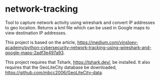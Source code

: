 # network-tracking
Tool to capture network activity using wireshark and convert IP addresses to geo location. Returns a kml file which can be used in Google maps to view destination IP addresses.

This project is based on the article, https://medium.com/vinsloev-academy/python-cybersecurity-network-tracking-using-wireshark-and-google-maps-2adf3e497a93.

This project requires that Tshark, https://tshark.dev/, be installed. It also requires that the GeoLiteCity database be downloaded, https://github.com/mbcc2006/GeoLiteCity-data.
